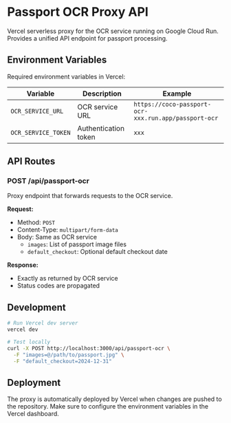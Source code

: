 # Passport OCR Proxy API

Vercel serverless proxy for the OCR service running on Google Cloud Run. Provides a unified API endpoint for passport processing.

## Environment Variables

Required environment variables in Vercel:

| Variable | Description | Example |
|----------|-------------|---------|
| `OCR_SERVICE_URL` | OCR service URL | `https://coco-passport-ocr-xxx.run.app/passport-ocr` |
| `OCR_SERVICE_TOKEN` | Authentication token | `xxx` |

## API Routes

### POST /api/passport-ocr

Proxy endpoint that forwards requests to the OCR service.

**Request:**
- Method: `POST`
- Content-Type: `multipart/form-data`
- Body: Same as OCR service
  - `images`: List of passport image files
  - `default_checkout`: Optional default checkout date

**Response:** 
- Exactly as returned by OCR service
- Status codes are propagated

## Development

```bash
# Run Vercel dev server
vercel dev

# Test locally
curl -X POST http://localhost:3000/api/passport-ocr \
  -F "images=@/path/to/passport.jpg" \
  -F "default_checkout=2024-12-31"
```

## Deployment

The proxy is automatically deployed by Vercel when changes are pushed to the repository. Make sure to configure the environment variables in the Vercel dashboard.
